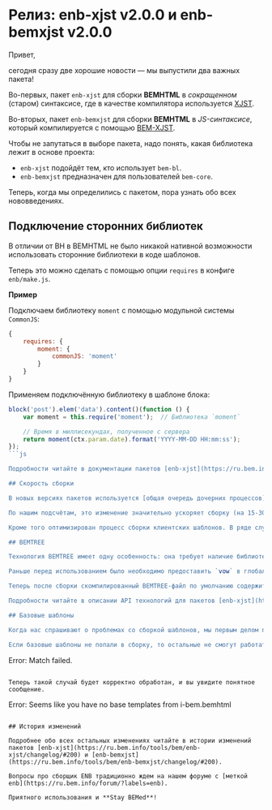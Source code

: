 # Релиз: enb-xjst v2.0.0 и enb-bemxjst v2.0.0

Привет, 

сегодня сразу две хорошие новости — мы выпустили два важных пакета!

Во-первых, пакет `enb-xjst` для сборки **BEMHTML** в *сокращенном* (старом) синтаксисе, где в качестве компилятора используется [XJST](https://en.bem.info/tools/templating-engines/xjst/).

Во-вторых, пакет `enb-bemxjst` для сборки **BEMHTML** в *JS-синтаксисе*, который компилируется с помощью [BEM-XJST](https://ru.bem.info/tools/templating-engines/bemxjst/).

Чтобы не запутаться в выборе пакета, надо понять, какая библиотека лежит в основе проекта:

* `enb-xjst` подойдёт тем, кто использует `bem-bl`.
* `enb-bemxjst` предназначен для пользователей `bem-core`.

Теперь, когда мы определились с пакетом, пора узнать обо всех нововведениях.

## Подключение сторонних библиотек

В отличии от BH в BEMHTML не было никакой нативной возможности использовать сторонние библиотеки в коде шаблонов.

Теперь это можно сделать с помощью опции `requires` в конфиге `enb/make.js`.

**Пример**

Подключаем библиотеку `moment` с помощью модульной системы `CommonJS`:
 
```js
{
    requires: {
        moment: {
            commonJS: 'moment'
        }
    }
}
```

Применяем подключённую библиотеку в шаблоне блока:

```js
block('post').elem('data').content()(function () {
    var moment = this.require('moment');  // Библиотека `moment`

    // Время в миллисекундах, полученное с сервера
    return moment(ctx.param.date).format('YYYY-MM-DD HH:mm:ss');
});
```js

Подробности читайте в документации пакетов [enb-xjst](https://ru.bem.info/tools/bem/enb-xjst/readme/#Подключение-сторонних-библиотек) и [enb-bemxjst](https://ru.bem.info/tools/bem/enb-bemxjst/readme/#Особенности-работы-пакета).

## Скорость сборки

В новых версиях пакетов используется [общая очередь дочерних процессов](https://github.com/enb-make/enb#nodegetsharedresources). 

По нашим подсчётам, это изменение значительно ускоряет сборку (на 15-30% быстрее).

Кроме того оптимизирован процесс сборки клиентских шаблонов. В ряде случаев это также уменьшает общее время сборки.

## BEMTREE

Технология BEMTREE имеет одну особенность: она требует наличие библиотеки для работы с промисами [vow](http://dfilatov.github.io/vow/) в глобальной переменной `Vow`.

Раньше перед использованием было необходимо предоставить `vow` в глобальную область видимости. Например, вызывать код шаблонов в новом контексте (`vm.runInNewContext()`) или доклеить код библиотеки `vow` в скомпилированный BEMTREE-файл.

Теперь после сборки скомпилированный BEMTREE-файл по умолчанию содержит в себе весь необходимый код. При необходимости это поведение отключается с помощью опции `includeVow`.

Подробности читайте в описании API технологий для пакетов [enb-xjst](https://ru.bem.info/tools/bem/enb-xjst/api/#includevow) и [enb-bemxjst](https://ru.bem.info/tools/bem/enb-bemxjst/api/#includevow).

## Базовые шаблоны

Когда нас спрашивают о проблемах со сборкой шаблонов, мы первым делом предлагаем проверить, не пропущена ли зависимость от базовых шаблонов. Например, от блока `i-bem.bemhtml` или `i-bem.bemtree`.

Если базовые шаблоны не попали в сборку, то остальные не смогут работать корректно и, вероятно, завершатся с непонятной ошибкой.

```
Error: Match failed.
```

Теперь такой случай будет корректно обработан, и вы увидите понятное сообщение.

```
Error: Seems like you have no base templates from i-bem.bemhtml
```

## История изменений

Подробнее обо всех остальных изменениях читайте в истории изменений пакетов [enb-xjst](https://ru.bem.info/tools/bem/enb-xjst/changelog/#200) и [enb-bemxjst](https://ru.bem.info/tools/bem/enb-bemxjst/changelog/#200).

Вопросы про сборщик ENB традиционно ждем на нашем форуме с [меткой enb](https://ru.bem.info/forum/?labels=enb).

Приятного использования и **Stay BEMed**!
